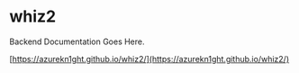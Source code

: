# whiz2

Backend Documentation Goes Here.

[https://azurekn1ght.github.io/whiz2/](https://azurekn1ght.github.io/whiz2/)
